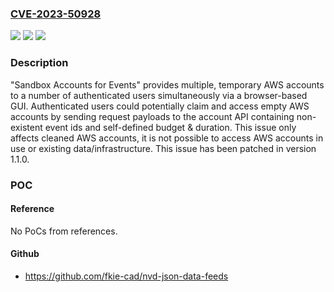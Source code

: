 ### [CVE-2023-50928](https://cve.mitre.org/cgi-bin/cvename.cgi?name=CVE-2023-50928)
![](https://img.shields.io/static/v1?label=Product&message=sandbox-accounts-for-events&color=blue)
![](https://img.shields.io/static/v1?label=Version&message=%3D%20%3C%201.1.0%20&color=brighgreen)
![](https://img.shields.io/static/v1?label=Vulnerability&message=CWE-284%3A%20Improper%20Access%20Control&color=brighgreen)

### Description

"Sandbox Accounts for Events" provides multiple, temporary AWS accounts to a number of authenticated users simultaneously via a browser-based GUI. Authenticated users could potentially claim and access empty AWS accounts by sending request payloads to the account API containing non-existent event ids and self-defined budget & duration. This issue only affects cleaned AWS accounts, it is not possible to access AWS accounts in use or existing data/infrastructure. This issue has been patched in version 1.1.0.

### POC

#### Reference
No PoCs from references.

#### Github
- https://github.com/fkie-cad/nvd-json-data-feeds

